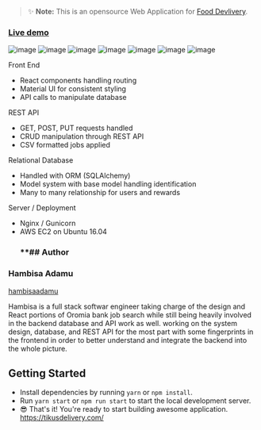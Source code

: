 > ✨ **Note:** This is an opensource Web Application for [Food Devlivery](https://react-quick-food.firebaseapp.com/).

### [Live demo](https://react-quick-food.firebaseapp.com/)
![image](https://github.com/GEDIH/food_delivery/assets/117825147/f7ffd671-701b-4683-88c1-e56914d3b58b) ![image](https://github.com/GEDIH/food_delivery/assets/117825147/6fabbb71-47d6-4161-ab9f-49f736d29faf) ![image](https://github.com/GEDIH/food_delivery/assets/117825147/52b523f4-f36d-4001-98d1-e0f7d4df0f4e)
![image](https://github.com/GEDIH/food_delivery/assets/117825147/5494a8c5-4a14-4dfa-a900-d5547da65eb0)
![image](https://github.com/GEDIH/food_delivery/assets/117825147/2b2d373a-66d9-4463-88f5-df61b65ea483)
![image](https://github.com/GEDIH/food_delivery/assets/117825147/86bdafd8-7ead-46d2-a418-cd634ab3b58a)
![image](https://github.com/GEDIH/food_delivery/assets/117825147/a912caf7-5f11-44c8-8dd4-5bd51cf4233b)


Front End
* React components handling routing
* Material UI for consistent styling
* API calls to manipulate database

REST API
* GET, POST, PUT requests handled
* CRUD manipulation through REST API
* CSV formatted jobs applied

Relational Database
* Handled with ORM (SQLAlchemy)
* Model system with base model handling identification
* Many to many relationship for users and rewards

Server / Deployment
* Nginx / Gunicorn
* AWS EC2 on Ubuntu 16.04
  ### **## Author
### **Hambisa Adamu**
[hambisaadamu](https://github.com/GEDIH.io)


Hambisa is a full stack softwar engineer taking charge of the design and React portions of Oromia bank job search while still being heavily involved in the backend database and API work as well. working on the system design, database, and REST API for the most part with some fingerprints in the frontend in order to better understand and integrate the backend into the whole picture. 
    

## Getting Started

- Install dependencies by running `yarn` or `npm install`.
- Run `yarn start` or `npm run start` to start the local development server.
- 😎 That's it! You're ready to start building awesome application.
https://tikusdelivery.com/
